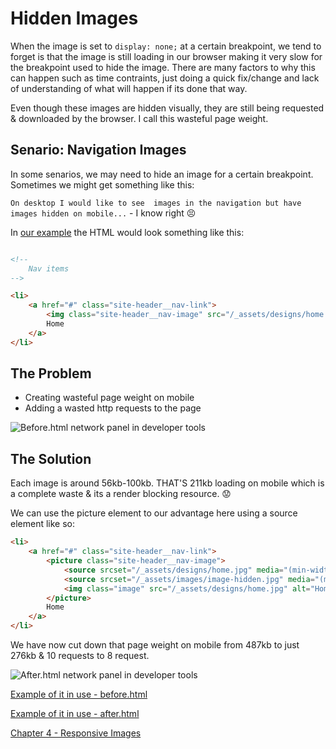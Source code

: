 # Hidden Images
When the image is set to `display: none;` at a certain breakpoint, we tend to forget is that the image is still loading in our browser making it very slow for the breakpoint used to hide the image. There are many factors to why this can happen such as time contraints, just doing a quick fix/change and lack of understanding of what will happen if its done that way.

Even though these images are hidden visually, they are still being requested & downloaded by the browser. I call this wasteful page weight.

## Senario: Navigation Images

In some senarios, we may need to hide an image for a certain breakpoint. Sometimes we might get something like this:

`On desktop I would like to see  images in the navigation but have images hidden on mobile...` - I know right :persevere:

In [our example](https://github.com/code-mattclaffey/performance-kit/tree/master/demos/03) the HTML would look something like this:

```html

<!--
	Nav items
-->

<li>
	<a href="#" class="site-header__nav-link">
		<img class="site-header__nav-image" src="/_assets/designs/home.jpg" alt="Home" />
		Home
	</a>
</li>
```

## The Problem

- Creating wasteful page weight on mobile
- Adding a wasted http requests to the page

![Before.html network panel in developer tools](https://raw.githubusercontent.com/code-mattclaffey/performance-kit/master/03-hidden-images/screenshots/before-html-network.png)

## The Solution
Each image is around 56kb-100kb. THAT'S 211kb loading on mobile which is a complete waste & its a render blocking resource. :worried:

We can use the picture element to our advantage here using a source element like so:

```html
<li>
	<a href="#" class="site-header__nav-link">
		<picture class="site-header__nav-image">
			<source srcset="/_assets/designs/home.jpg" media="(min-width: 48em)">
			<source srcset="/_assets/images/image-hidden.jpg" media="(max-width: 48em)">
			<img class="image" src="/_assets/designs/home.jpg" alt="Home"/>
		</picture>
		Home
	</a>
</li>
```

We have now cut down that page weight on mobile from 487kb to just 276kb & 10 requests to 8 request.

![After.html network panel in developer tools](https://raw.githubusercontent.com/code-mattclaffey/performance-kit/master/03-hidden-images/screenshots/after-html-network.png)

[Example of it in use - before.html](https://github.com/code-mattclaffey/performance-kit/tree/master/demos/03/before.html)

[Example of it in use - after.html](https://github.com/code-mattclaffey/performance-kit/tree/master/demos/03/after.html)


[Chapter 4 - Responsive Images](https://github.com/code-mattclaffey/performance-kit/tree/master/04-responsive-images/readme.md)
